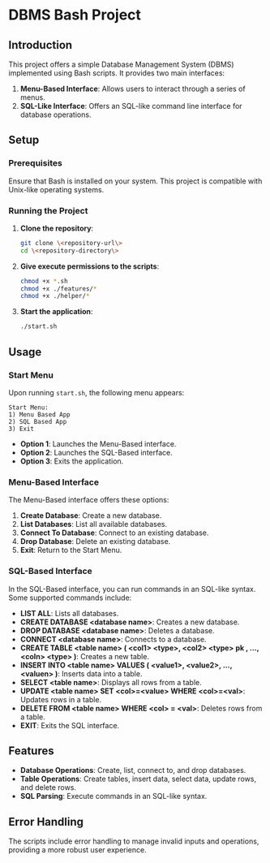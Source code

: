 # DBMS Bash Project

## Introduction
This project offers a simple Database Management System (DBMS) implemented using Bash scripts. It provides two main interfaces:
1. **Menu-Based Interface**: Allows users to interact through a series of menus.
2. **SQL-Like Interface**: Offers an SQL-like command line interface for database operations.

## Setup
### Prerequisites
Ensure that Bash is installed on your system. This project is compatible with Unix-like operating systems.

### Running the Project
1. **Clone the repository**:
   ```bash
   git clone \<repository-url\>
   cd \<repository-directory\>
   ```
2. **Give execute permissions to the scripts**:
   ```bash
   chmod +x *.sh
   chmod +x ./features/*
   chmod +x ./helper/*
   ```
3. **Start the application**:
   ```bash
   ./start.sh
   ```

## Usage

### Start Menu
Upon running `start.sh`, the following menu appears:
```
Start Menu:
1) Menu Based App
2) SQL Based App
3) Exit
```

- **Option 1**: Launches the Menu-Based interface.
- **Option 2**: Launches the SQL-Based interface.
- **Option 3**: Exits the application.

### Menu-Based Interface
The Menu-Based interface offers these options:
1. **Create Database**: Create a new database.
2. **List Databases**: List all available databases.
3. **Connect To Database**: Connect to an existing database.
4. **Drop Database**: Delete an existing database.
5. **Exit**: Return to the Start Menu.

### SQL-Based Interface
In the SQL-Based interface, you can run commands in an SQL-like syntax. Some supported commands include:

- **LIST ALL**: Lists all databases.
- **CREATE DATABASE \<database name\>**: Creates a new database.
- **DROP DATABASE \<database name\>**: Deletes a database.
- **CONNECT \<database name\>**: Connects to a database.
- **CREATE TABLE \<table name\> ( \<col1\> \<type\>, \<col2\> \<type\> pk , ..., \<coln\> \<type\> )**: Creates a new table.
- **INSERT INTO \<table name\> VALUES ( \<value1\>, \<value2\>, ..., \<valuen\> )**: Inserts data into a table.
- **SELECT \<table name\>**: Displays all rows from a table.
- **UPDATE \<table name\> SET \<col\>=\<value\> WHERE \<col\>=\<val\>**: Updates rows in a table.
- **DELETE FROM \<table name\> WHERE \<col\> = \<val\>**: Deletes rows from a table.
- **EXIT**: Exits the SQL interface.

## Features
- **Database Operations**: Create, list, connect to, and drop databases.
- **Table Operations**: Create tables, insert data, select data, update rows, and delete rows.
- **SQL Parsing**: Execute commands in an SQL-like syntax.

## Error Handling
The scripts include error handling to manage invalid inputs and operations, providing a more robust user experience.

